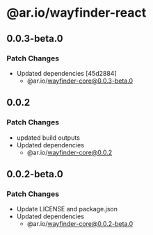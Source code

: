 # @ar.io/wayfinder-react

## 0.0.3-beta.0

### Patch Changes

- Updated dependencies [45d2884]
  - @ar.io/wayfinder-core@0.0.3-beta.0

## 0.0.2

### Patch Changes

- updated build outputs
- Updated dependencies
  - @ar.io/wayfinder-core@0.0.2

## 0.0.2-beta.0

### Patch Changes

- Update LICENSE and package.json
- Updated dependencies
  - @ar.io/wayfinder-core@0.0.2-beta.0
